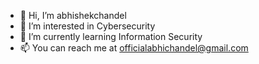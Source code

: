 - 👋 Hi, I’m abhishekchandel
- 👀 I’m interested in Cybersecurity
- 🌱 I’m currently learning Information Security
- 📫 You can reach me at officialabhichandel@gmail.com
